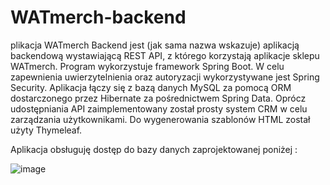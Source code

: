 # WATmerch-backend

plikacja WATmerch Backend jest (jak sama nazwa wskazuje) aplikacją backendową wystawiającą REST API, z którego korzystają aplikacje sklepu WATmerch.
Program wykorzystuje framework Spring Boot. W celu zapewnienia uwierzytelnienia oraz autoryzacji wykorzystywane jest Spring Security. 
Aplikacja łączy się z bazą danych MySQL za pomocą ORM dostarczonego przez Hibernate za pośrednictwem Spring Data. Oprócz udostępniania API zaimplementowany
został prosty system CRM w celu zarządzania użytkownikami. Do wygenerowania szablonów HTML został użyty Thymeleaf.

Aplikacja obsługuję dostęp do bazy danych zaprojektowanej poniżej :

![image](https://user-images.githubusercontent.com/58231905/120023152-b46b0900-bfed-11eb-995e-81d9f1f4a585.png)

